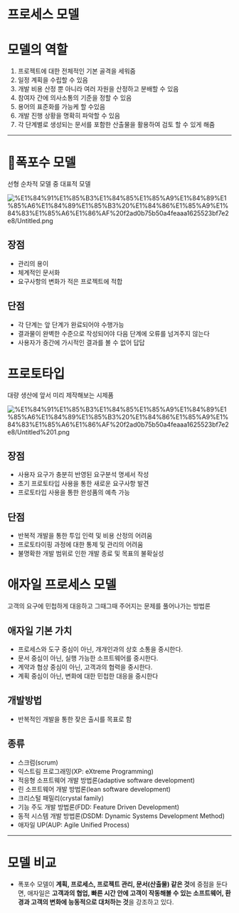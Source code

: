 # 프로세스 모델

# 모델의 역할

1. 프로젝트에 대한 전체적인 기본 골격을 세워줌
2. 일정 계획을 수립할 수 있음
3. 개발 비용 산정 뿐 아니라 여러 자원을 산정하고 분배할 수 있음
4. 참여자 간에 의사소통의 기준을 정할 수 있음
5. 용어의 표준화를 가능케 할 수있음
6. 개발 진행 상황을 명확히 파악할 수 있음
7. 각 단계별로 생성되는 문서를 포함한 산출물을 활용하여 검토 할 수 있게 해줌

---

# 🌊폭포수 모델

선형 순차적 모델 중 대표적 모델

![%E1%84%91%E1%85%B3%E1%84%85%E1%85%A9%E1%84%89%E1%85%A6%E1%84%89%E1%85%B3%20%E1%84%86%E1%85%A9%E1%84%83%E1%85%A6%E1%86%AF%20f2ad0b75b50a4feaaa1625523bf7e2e8/Untitled.png](%E1%84%91%E1%85%B3%E1%84%85%E1%85%A9%E1%84%89%E1%85%A6%E1%84%89%E1%85%B3%20%E1%84%86%E1%85%A9%E1%84%83%E1%85%A6%E1%86%AF%20f2ad0b75b50a4feaaa1625523bf7e2e8/Untitled.png)

## 장점

- 관리의 용이
- 체계적인 문서화
- 요구사항의 변화가 적은 프로젝트에 적합

## 단점

- 각 단계는 앞 단계가 완료되어야 수행가능
- 결과물이 완벽한 수준으로 작성되어야 다음 단계에 오류를 넘겨주지 않는다
- 사용자가 중간에 가시적인 결과를 볼 수 없어 답답

# 프로토타입

대량 생산에 앞서 미리 제작해보는 시제품

![%E1%84%91%E1%85%B3%E1%84%85%E1%85%A9%E1%84%89%E1%85%A6%E1%84%89%E1%85%B3%20%E1%84%86%E1%85%A9%E1%84%83%E1%85%A6%E1%86%AF%20f2ad0b75b50a4feaaa1625523bf7e2e8/Untitled%201.png](%E1%84%91%E1%85%B3%E1%84%85%E1%85%A9%E1%84%89%E1%85%A6%E1%84%89%E1%85%B3%20%E1%84%86%E1%85%A9%E1%84%83%E1%85%A6%E1%86%AF%20f2ad0b75b50a4feaaa1625523bf7e2e8/Untitled%201.png)

## 장점

- 사용자 요구가 충분히 반영된 요구분석 명세서 작성
- 초기 프로토타입 사용을 통한 새로운 요구사항 발견
- 프로토타입 사용을 통한 완성품의 예측 가능

## 단점

- 반복적 개발을 통한 투입 인력 및 비용 산정의 어려움
- 프로토타이핑 과정에 대한 통제 및 관리의 어려움
- 불명확한 개발 범위로 인한 개발 종료 및 목표의 불확실성

# 애자일 프로세스 모델

고객의 요구에 민첩하게 대응하고 그때그때 주어지는 문제를 풀어나가는 방법론

## 애자일 기본 가치

- 프로세스와 도구 중심이 아닌, 개개인과의 상호 소통을 중시한다.
- 문서 중심이 아닌, 실행 가능한 소프트웨어를 중시한다.
- 계약과 협상 중심이 아닌, 고객과의 협력을 중시한다.
- 계획 중심이 아닌, 변화에 대한 민첩한 대응을 중시한다

## 개발방법

- 반복적인 개발을 통한 잦은 출시를 목표로 함

## 종류

- 스크럼(scrum)
- 익스트림 프로그래밍(XP: eXtreme Programming)
- 적응형 소프트웨어 개발 방법론(adaptive software development)
- 린 소프트웨어 개발 방법론(lean software development)
- 크리스털 패밀리(crystal family)
- 기능 주도 개발 방법론(FDD: Feature Driven Development)
- 동적 시스템 개발 방법론(DSDM: Dynamic Systems Development Method)
- 애자일 UP(AUP: Agile Unified Process)

---

# 모델 비교

- 폭포수 모델이 **계획, 프로세스, 프로젝트 관리, 문서(산출물) 같은 것**에 중점을 둔다면, 애자일은 **고객과의 협업, 빠른 시간 안에 고객이 작동해볼 수 있는 소프트웨어, 환경과 고객의 변화에 능동적으로 대처하는 것**을 강조하고 있다.